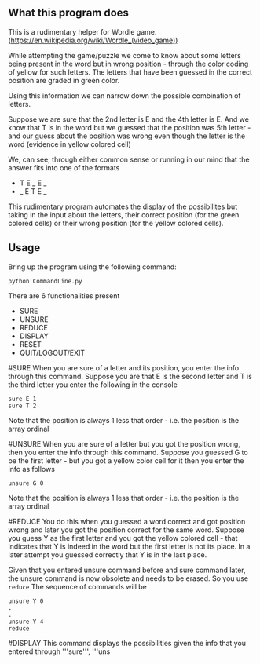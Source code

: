 ## What this program does

This is a rudimentary helper for Wordle game. (https://en.wikipedia.org/wiki/Wordle_(video_game))

While attempting the game/puzzle we come to know about some letters being present in the word but in wrong position - through the color coding of yellow for such letters. The letters that have been guessed in the correct position are graded in green color.

Using this information we can narrow down the possible combination of letters.

Suppose we are sure that the 2nd letter is E and the 4th letter is E. And we know that T is in the word but we guessed that the position was 5th letter - and our guess about the position was wrong even though the letter is the word (evidence in yellow colored cell)

We, can see, through either common sense or running in our mind that the answer fits into one of the formats

- T E _ E _
- _ E T E _

This rudimentary program automates the display of the possibilites but taking in the input about the letters, their correct position (for the green colored cells) or their wrong position (for the yellow colored cells).

## Usage

Bring up the program using the following command:

```
python CommandLine.py
```

There are 6 functionalities present

- SURE
- UNSURE
- REDUCE
- DISPLAY
- RESET
- QUIT/LOGOUT/EXIT

#SURE
When you are sure of a letter and its position, you enter the info through this command.
Suppose you are that E is the second letter and T is the third letter you enter the following in the console

```
sure E 1
sure T 2
```

Note that the position is always 1 less that order - i.e. the position is the array ordinal

#UNSURE
When you are sure of a letter but you got the position wrong, then you enter the info through this command.
Suppose you guessed G to be the first letter - but you got a yellow color cell for it then you enter the info as follows

```
unsure G 0
```

Note that the position is always 1 less that order - i.e. the position is the array ordinal

#REDUCE
You do this when you guessed a word correct and got position wrong and later you got the position correct for the same word. Suppose you guess Y as the first letter and you got the yellow colored cell - that indicates that Y is indeed in the word but the first letter is not its place. In a later attempt you guessed correctly that Y is in the last place.

Given that you entered unsure command before and sure command later, the unsure command is now obsolete and needs to be erased. So you use `reduce`
The sequence of commands will be

```
unsure Y 0
.
.
unsure Y 4
reduce
```

#DISPLAY
This command displays the possibilities given the info that you entered through '''sure''', '''uns
